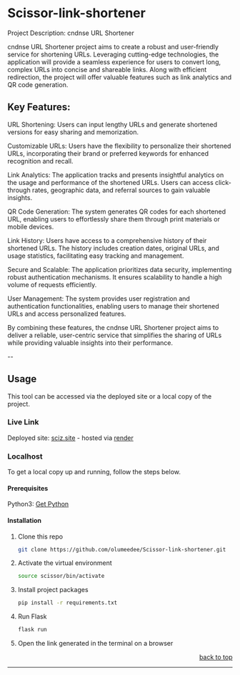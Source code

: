 # Scissor-link-shortener

 Project Description: cndnse URL Shortener

cndnse URL Shortener project aims to create a robust and user-friendly service for shortening URLs. Leveraging cutting-edge technologies, the application will provide a seamless experience for users to convert long, complex URLs into concise and shareable links. Along with efficient redirection, the project will offer valuable features such as link analytics and QR code generation.
## Key Features:

URL Shortening: Users can input lengthy URLs and generate shortened versions for easy sharing and memorization.

Customizable URLs: Users have the flexibility to personalize their shortened URLs, incorporating their brand or preferred keywords for enhanced recognition and recall.

Link Analytics: The application tracks and presents insightful analytics on the usage and performance of the shortened URLs. Users can access click-through rates, geographic data, and referral sources to gain valuable insights.

QR Code Generation: The system generates QR codes for each shortened URL, enabling users to effortlessly share them through print materials or mobile devices.

Link History: Users have access to a comprehensive history of their shortened URLs. The history includes creation dates, original URLs, and usage statistics, facilitating easy tracking and management.

Secure and Scalable: The application prioritizes data security, implementing robust authentication mechanisms. It ensures scalability to handle a high volume of requests efficiently.

User Management: The system provides user registration and authentication functionalities, enabling users to manage their shortened URLs and access personalized features.

By combining these features, the cndnse URL Shortener project aims to deliver a reliable, user-centric service that simplifies the sharing of URLs while providing valuable insights into their performance.

--

<!-- Getting Started -->
## Usage

This tool can be accessed via the deployed site or a local copy of the project.

### Live Link

Deployed site: [sciz.site](https://www.cndnse.me) - hosted via [render](https://www.render.com) 

### Localhost

To get a local copy up and running, follow the steps below.

#### Prerequisites

Python3: [Get Python](https://www.python.org/downloads/)

#### Installation

1. Clone this repo
   ```sh
   git clone https://github.com/olumeedee/Scissor-link-shortener.git
   ```
2. Activate the virtual environment
   ```sh
   source scissor/bin/activate
   ```
3. Install project packages
   ```sh
   pip install -r requirements.txt
   ```
4. Run Flask
   ```sh
   flask run
   ```
5. Open the link generated in the terminal on a browser  

<p align="right"><a href="#readme-top">back to top</a></p>

---
